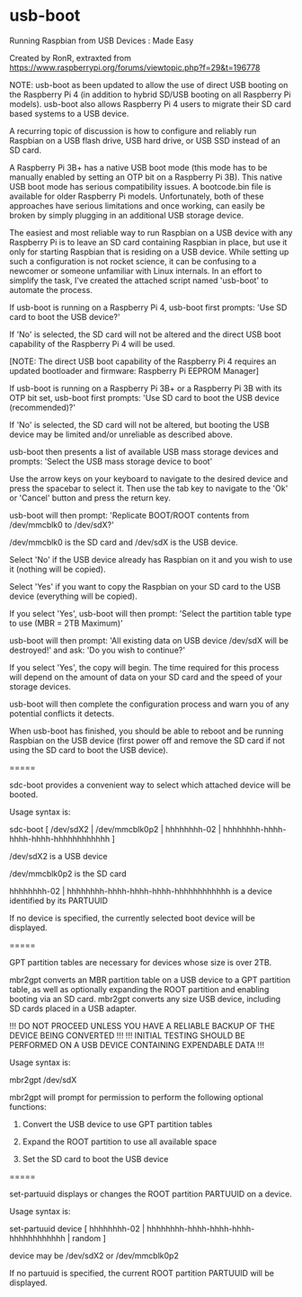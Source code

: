 # usb-boot
Running Raspbian from USB Devices : Made Easy

Created by RonR, extraxted from https://www.raspberrypi.org/forums/viewtopic.php?f=29&t=196778


NOTE: usb-boot as been updated to allow the use of direct USB booting on the Raspberry Pi 4 (in addition to hybrid SD/USB booting on all Raspberry Pi models). usb-boot also allows Raspberry Pi 4 users to migrate their SD card based systems to a USB device.

A recurring topic of discussion is how to configure and reliably run Raspbian on a USB flash drive, USB hard drive, or USB SSD instead of an SD card.

A Raspberry Pi 3B+ has a native USB boot mode (this mode has to be manually enabled by setting an OTP bit on a Raspberry Pi 3B). This native USB boot mode has serious compatibility issues. A bootcode.bin file is available for older Raspberry Pi models. Unfortunately, both of these approaches have serious limitations and once working, can easily be broken by simply plugging in an additional USB storage device.

The easiest and most reliable way to run Raspbian on a USB device with any Raspberry Pi is to leave an SD card containing Raspbian in place, but use it only for starting Raspbian that is residing on a USB device. While setting up such a configuration is not rocket science, it can be confusing to a newcomer or someone unfamiliar with Linux internals. In an effort to simplify the task, I've created the attached script named 'usb-boot' to automate the process.

If usb-boot is running on a Raspberry Pi 4, usb-boot first prompts: 'Use SD card to boot the USB device?'

If 'No' is selected, the SD card will not be altered and the direct USB boot capability of the Raspberry Pi 4 will be used.

[NOTE: The direct USB boot capability of the Raspberry Pi 4 requires an updated bootloader and firmware: Raspberry Pi EEPROM Manager]

If usb-boot is running on a Raspberry Pi 3B+ or a Raspberry Pi 3B with its OTP bit set, usb-boot first prompts: 'Use SD card to boot the USB device (recommended)?'

If 'No' is selected, the SD card will not be altered, but booting the USB device may be limited and/or unreliable as described above.

usb-boot then presents a list of available USB mass storage devices and prompts: 'Select the USB mass storage device to boot'

Use the arrow keys on your keyboard to navigate to the desired device and press the spacebar to select it. Then use the tab key to navigate to the 'Ok' or 'Cancel' button and press the return key.

usb-boot will then prompt: 'Replicate BOOT/ROOT contents from /dev/mmcblk0 to /dev/sdX?'

/dev/mmcblk0 is the SD card and /dev/sdX is the USB device.

Select 'No' if the USB device already has Raspbian on it and you wish to use it (nothing will be copied).

Select 'Yes' if you want to copy the Raspbian on your SD card to the USB device (everything will be copied).

If you select 'Yes', usb-boot will then prompt: 'Select the partition table type to use (MBR = 2TB Maximum)'

usb-boot will then prompt: 'All existing data on USB device /dev/sdX will be destroyed!' and ask: 'Do you wish to continue?'

If you select 'Yes', the copy will begin. The time required for this process will depend on the amount of data on your SD card and the speed of your storage devices.

usb-boot will then complete the configuration process and warn you of any potential conflicts it detects.

When usb-boot has finished, you should be able to reboot and be running Raspbian on the USB device (first power off and remove the SD card if not using the SD card to boot the USB device).

=====

sdc-boot provides a convenient way to select which attached device will be booted.

Usage syntax is:

sdc-boot [ /dev/sdX2 | /dev/mmcblk0p2 | hhhhhhhh-02 | hhhhhhhh-hhhh-hhhh-hhhh-hhhhhhhhhhhh ]

/dev/sdX2 is a USB device

/dev/mmcblk0p2 is the SD card

hhhhhhhh-02 | hhhhhhhh-hhhh-hhhh-hhhh-hhhhhhhhhhhh is a device identified by its PARTUUID

If no device is specified, the currently selected boot device will be displayed.

=====

GPT partition tables are necessary for devices whose size is over 2TB.

mbr2gpt converts an MBR partition table on a USB device to a GPT partition table, as well as optionally expanding the ROOT partition and enabling booting via an SD card.
mbr2gpt converts any size USB device, including SD cards placed in a USB adapter.

!!! DO NOT PROCEED UNLESS YOU HAVE A RELIABLE BACKUP OF THE DEVICE BEING CONVERTED !!!
!!! INITIAL TESTING SHOULD BE PERFORMED ON A USB DEVICE CONTAINING EXPENDABLE DATA !!!

Usage syntax is:

mbr2gpt /dev/sdX

mbr2gpt will prompt for permission to perform the following optional functions:

1. Convert the USB device to use GPT partition tables

2. Expand the ROOT partition to use all available space

3. Set the SD card to boot the USB device

=====

set-partuuid displays or changes the ROOT partition PARTUUID on a device.

Usage syntax is:

set-partuuid device [ hhhhhhhh-02 | hhhhhhhh-hhhh-hhhh-hhhh-hhhhhhhhhhhh | random ]

device may be /dev/sdX2 or /dev/mmcblk0p2

If no partuuid is specified, the current ROOT partition PARTUUID will be displayed.
